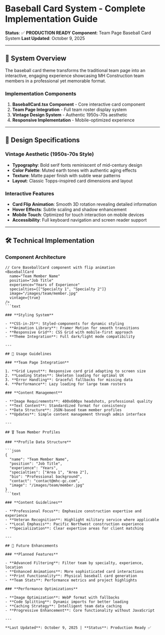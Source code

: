 # Baseball Card System - Complete Implementation Guide

**Status**: ✅ **PRODUCTION READY**
**Component**: Team Page Baseball Card System
**Last Updated**: October 9, 2025

---

## 🎯 System Overview

The baseball card theme transforms the traditional team page into an interactive,
engaging experience showcasing MH Construction team members in a professional
yet memorable format.

### **Implementation Components**

1. **BaseballCard.tsx Component** - Core interactive card component
2. **Team Page Integration** - Full team roster display system
3. **Vintage Design System** - Authentic 1950s-70s aesthetic
4. **Responsive Implementation** - Mobile-optimized experience

---

## 🎨 Design Specifications

### **Vintage Aesthetic (1950s-70s Style)**

- **Typography**: Bold serif fonts reminiscent of mid-century design
- **Color Palette**: Muted earth tones with authentic aging effects
- **Texture**: Matte paper finish with subtle wear patterns
- **Layout**: Classic Topps-inspired card dimensions and layout

### **Interactive Features**

- **Card Flip Animation**: Smooth 3D rotation revealing detailed information
- **Hover Effects**: Subtle scaling and shadow enhancement
- **Mobile Touch**: Optimized for touch interaction on mobile devices
- **Accessibility**: Full keyboard navigation and screen reader support

---

## 🛠️ Technical Implementation

### **Component Architecture**

```tsx
// Core BaseballCard component with flip animation
<BaseballCard
  name="Team Member Name"
  position="Job Title"
  experience="Years of Experience"
  specialties={["Specialty 1", "Specialty 2"]}
  image="/images/team/member.jpg"
  vintage={true}
/>
```text

### **Styling System**

- **CSS-in-JS**: Styled-components for dynamic styling
- **Animation Library**: Framer Motion for smooth transitions
- **Responsive Grid**: CSS Grid with mobile-first approach
- **Theme Integration**: Full dark/light mode compatibility

---

## 📱 Usage Guidelines

### **Team Page Integration**

1. **Grid Layout**: Responsive card grid adapting to screen size
2. **Loading States**: Skeleton loading for optimal UX
3. **Error Handling**: Graceful fallbacks for missing data
4. **Performance**: Lazy loading for large team rosters

### **Content Management**

- **Image Requirements**: 400x600px headshots, professional quality
- **Text Content**: Standardized format for consistency
- **Data Structure**: JSON-based team member profiles
- **Updates**: Simple content management through admin interface

---

## 🎖️ Team Member Profiles

### **Profile Data Structure**

```json
{
  "name": "Team Member Name",
  "position": "Job Title",
  "experience": "Years",
  "specialties": ["Area 1", "Area 2"],
  "bio": "Professional background",
  "contact": "contact@mhc-gc.com",
  "image": "/images/team/member.jpg"
}
```text

### **Content Guidelines**

- **Professional Focus**: Emphasize construction expertise and experience
- **Veteran Recognition**: Highlight military service where applicable
- **Local Emphasis**: Pacific Northwest construction experience
- **Specialization**: Clear expertise areas for client matching

---

## 🚀 Future Enhancements

### **Planned Features**

- **Advanced Filtering**: Filter team by specialty, experience, location
- **Enhanced Animations**: More sophisticated card interactions
- **Print Functionality**: Physical baseball card generation
- **Team Stats**: Performance metrics and project highlights

### **Performance Optimizations**

- **Image Optimization**: WebP format with fallbacks
- **Code Splitting**: Dynamic imports for better loading
- **Caching Strategy**: Intelligent team data caching
- **Progressive Enhancement**: Core functionality without JavaScript

---

**Last Updated**: October 9, 2025 | **Status**: Production Ready ✅
